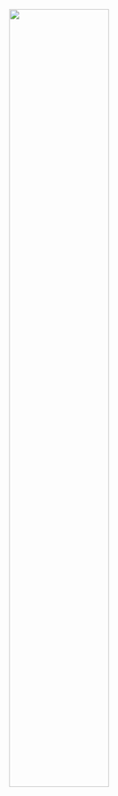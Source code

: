 <img src="https://github.com/Abhishek321Kumar/Projects/blob/main/Abhishek%20Anil%20Kumar.png" width="60%"/>
